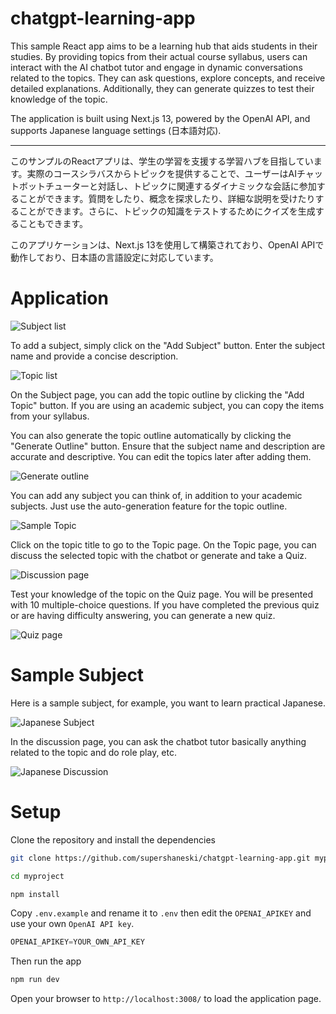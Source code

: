 chatgpt-learning-app
======

This sample React app aims to be a learning hub that aids students in their studies. By providing topics from their actual course syllabus, users can interact with the AI chatbot tutor and engage in dynamic conversations related to the topics. They can ask questions, explore concepts, and receive detailed explanations. Additionally, they can generate quizzes to test their knowledge of the topic.

The application is built using Next.js 13, powered by the OpenAI API, and supports Japanese language settings (日本語対応).

---

このサンプルのReactアプリは、学生の学習を支援する学習ハブを目指しています。実際のコースシラバスからトピックを提供することで、ユーザーはAIチャットボットチューターと対話し、トピックに関連するダイナミックな会話に参加することができます。質問をしたり、概念を探求したり、詳細な説明を受けたりすることができます。さらに、トピックの知識をテストするためにクイズを生成することもできます。

このアプリケーションは、Next.js 13を使用して構築されており、OpenAI APIで動作しており、日本語の言語設定に対応しています。


# Application

![Subject list](./docs/screenshot_home.png "Subject list")

To add a subject, simply click on the "Add Subject" button.
Enter the subject name and provide a concise description.

![Topic list](./docs/screenshot_topic.png "Topic list")

On the Subject page, you can add the topic outline by clicking the "Add Topic" button.
If you are using an academic subject, you can copy the items from your syllabus.

You can also generate the topic outline automatically by clicking the "Generate Outline" button. Ensure that the subject name and description are accurate and descriptive. You can edit the topics later after adding them.

![Generate outline](./docs/screenshot_generate.png "Generate outline")

You can add any subject you can think of, in addition to your academic subjects. Just use the auto-generation feature for the topic outline.

![Sample Topic](./docs/screenshot_result.png "Sample topic")

Click on the topic title to go to the Topic page.
On the Topic page, you can discuss the selected topic with the chatbot or generate and take a Quiz.

![Discussion page](./docs/screenshot_discussion.png "Discussion page")

Test your knowledge of the topic on the Quiz page.
You will be presented with 10 multiple-choice questions.
If you have completed the previous quiz or are having difficulty answering, you can generate a new quiz.

![Quiz page](./docs/screenshot_quiz.png "Quiz page")

# Sample Subject

Here is a sample subject, for example, you want to learn practical Japanese.

![Japanese Subject](./docs/screenshot_japanese1.png)

In the discussion page, you can ask the chatbot tutor basically anything related to the topic and do role play, etc.

![Japanese Discussion](./docs/screenshot_japanese2.png)


# Setup

Clone the repository and install the dependencies

```sh
git clone https://github.com/supershaneski/chatgpt-learning-app.git myproject

cd myproject

npm install
```

Copy `.env.example` and rename it to `.env` then edit the `OPENAI_APIKEY` and use your own `OpenAI API key`.

```javascript
OPENAI_APIKEY=YOUR_OWN_API_KEY
```

Then run the app

```sh
npm run dev
```

Open your browser to `http://localhost:3008/` to load the application page.

